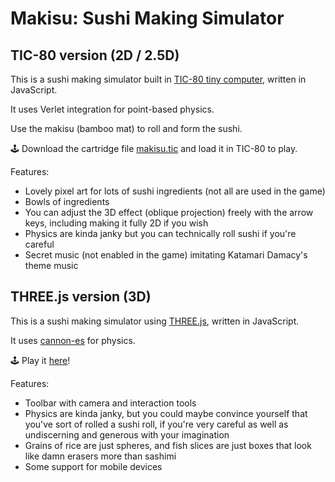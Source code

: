 # Makisu: Sushi Making Simulator

## TIC-80 version (2D / 2.5D)

<!-- TODO: GIF -->

This is a sushi making simulator built in [TIC-80 tiny computer](http://tic80.com/), written in JavaScript.

It uses Verlet integration for point-based physics.

Use the makisu (bamboo mat) to roll and form the sushi.

🕹️ Download the cartridge file [makisu.tic](./makisu.tic) and load it in TIC-80 to play.

Features:
- Lovely pixel art for lots of sushi ingredients (not all are used in the game)
- Bowls of ingredients
- You can adjust the 3D effect (oblique projection) freely with the arrow keys, including making it fully 2D if you wish
- Physics are kinda janky but you can technically roll sushi if you're careful
- Secret music (not enabled in the game) imitating Katamari Damacy's theme music

## THREE.js version (3D)

<!-- TODO: GIF -->

This is a sushi making simulator using [THREE.js](https://threejs.org/), written in JavaScript.

It uses [cannon-es](https://github.com/pmndrs/cannon-es) for physics.

🕹️ Play it [here](https://1j01.github.io/makisu/)!

Features:
- Toolbar with camera and interaction tools
- Physics are kinda janky, but you could maybe convince yourself that you've sort of rolled a sushi roll, if you're very careful as well as undiscerning and generous with your imagination
- Grains of rice are just spheres, and fish slices are just boxes that look like damn erasers more than sashimi
- Some support for mobile devices
